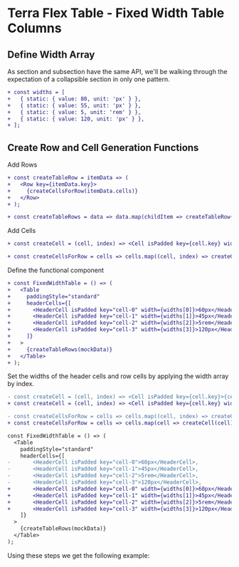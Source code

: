 # Terra Flex Table - Fixed Width Table Columns

## Define Width Array
As section and subsection have the same API, we'll be walking through the expectation of a collapsible section in only one pattern.

```diff
+ const widths = [
+   { static: { value: 80, unit: 'px' } },
+   { static: { value: 55, unit: 'px' } },
+   { static: { value: 5, unit: 'rem' } },
+   { static: { value: 120, unit: 'px' } },
+ ];
```

## Create Row and Cell Generation Functions
Add Rows

```diff
+ const createTableRow = itemData => (
+   <Row key={itemData.key}>
+     {createCellsForRow(itemData.cells)}
+   </Row>
+ );

+ const createTableRows = data => data.map(childItem => createTableRow(childItem));
```
Add Cells

```diff
+ const createCell = (cell, index) => <Cell isPadded key={cell.key} width={widths[index]}>{cell.title}</Cell>;

+ const createCellsForRow = cells => cells.map((cell, index) => createCell(cell, index));
```
Define the functional component
```diff
+ const FixedWidthTable = () => (
+   <Table
+     paddingStyle="standard"
+     headerCells={[
+       <HeaderCell isPadded key="cell-0" width={widths[0]}>60px</HeaderCell>,
+       <HeaderCell isPadded key="cell-1" width={widths[1]}>45px</HeaderCell>,
+       <HeaderCell isPadded key="cell-2" width={widths[2]}>5rem</HeaderCell>,
+       <HeaderCell isPadded key="cell-3" width={widths[3]}>120px</HeaderCell>,
+     ]}
+   >
+     {createTableRows(mockData)}
+   </Table>
+ );
```
Set the widths of the header cells and row cells by applying the width array by index.
```diff
- const createCell = (cell, index) => <Cell isPadded key={cell.key}>{cell.title}</Cell>;
+ const createCell = (cell, index) => <Cell isPadded key={cell.key} width={widths[index]}>{cell.title}</Cell>;

- const createCellsForRow = cells => cells.map((cell, index) => createCell(cell, index));
+ const createCellsForRow = cells => cells.map(cell => createCell(cell));

const FixedWidthTable = () => (
  <Table
    paddingStyle="standard"
    headerCells={[
-       <HeaderCell isPadded key="cell-0">60px</HeaderCell>,
-       <HeaderCell isPadded key="cell-1">45px</HeaderCell>,
-       <HeaderCell isPadded key="cell-2">5rem</HeaderCell>,
-       <HeaderCell isPadded key="cell-3">120px</HeaderCell>,
+       <HeaderCell isPadded key="cell-0" width={widths[0]}>60px</HeaderCell>,
+       <HeaderCell isPadded key="cell-1" width={widths[1]}>45px</HeaderCell>,
+       <HeaderCell isPadded key="cell-2" width={widths[2]}>5rem</HeaderCell>,
+       <HeaderCell isPadded key="cell-3" width={widths[3]}>120px</HeaderCell>,
    ]}
  >
    {createTableRows(mockData)}
  </Table>
);
```
Using these steps we get the following example:
